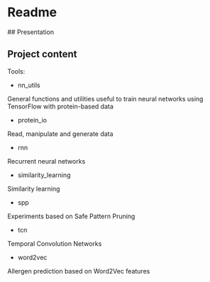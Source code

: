 # Readme

## Presentation

## Project content
Tools:

- nn_utils

General functions and utilities useful to train neural networks using TensorFlow with protein-based data

- protein_io

Read, manipulate and generate data

- rnn

Recurrent neural networks

- similarity_learning

Similarity learning

- spp

Experiments based on Safe Pattern Pruning

- tcn

Temporal Convolution Networks

- word2vec

Allergen prediction based on Word2Vec features